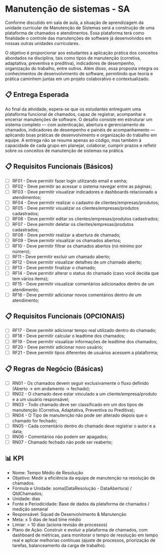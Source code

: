 # Manutenção de sistemas - SA
Conforme discutido em sala de aula, a situação de aprendizagem da unidade curricular de Manutenção de Sistemas será a construção de uma plataforma de chamados e atendimentos. Essa plataforma terá como finalidade o controle das manutenções de software já desenvolvidos em nossas outras unidades curriculares.

O objetivo é proporcionar aos estudantes a aplicação prática dos conceitos abordados na disciplina, tais como tipos de manutenção (corretiva, adaptativa, preventiva e preditiva), indicadores de desempenho, organização do trabalho, entre outros. Além disso, essa proposta integra os conhecimentos de desenvolvimento de software, permitindo que teoria e prática caminhem juntas em um projeto colaborativo e contextualizado.

## 📋 Entrega Esperada
Ao final da atividade, espera-se que os estudantes entreguem uma plataforma funcional de chamados, capaz de registrar, acompanhar e encerrar manutenções de software. O desafio consiste em estruturar um sistema completo — com autenticação, abertura e gerenciamento de chamados, indicadores de desempenho e painéis de acompanhamento — aplicando boas práticas de desenvolvimento e organização do trabalho em equipe. A entrega não se resume apenas ao código, mas também à capacidade de cada grupo em planejar, colaborar, cumprir prazos e refletir sobre os conceitos de manutenção de sistemas na prática.

## 📋 Requisitos Funcionais (Básicos)

- [ ] RF01 - Deve permitir fazer login utilizando email e senha;
- [ ] RF02 - Deve permitir ao acessar o sistema navegar entre as páginas;
- [ ] RF03 - Deve permitir visualizar indicadores e dashboards relacionado a atendimentos;
- [ ] RF04 - Deve permitir realizar o cadastro de clientes/empresas/produtos;
- [ ] RF05 - Deve permitir visualizar os clientes/empresas/produtos cadastrados;
- [ ] RF06 - Deve permitir editar os clientes/empresas/produtos cadastrados;
- [ ] RF07 - Deve permitir deletar os clientes/empresas/produtos cadastrados;
- [ ] RF08 - Deve permitir realizar a abertura de chamado;
- [ ] RF09 - Deve permitir visualizar os chamados abertos;
- [ ] RF10 - Deve permitir filtrar os chamados abertos (nó mínimo por número);
- [ ] RF11 - Deve permitir excluir um chamado aberto;
- [ ] RF12 - Deve permitir visualizar detalhes de um chamado aberto;
- [ ] RF13 - Deve permitir finalizar o chamado;
- [ ] RF14 - Deve permitir alterar o status do chamado (caso você decida que tem vários items);
- [ ] RF15 - Deve permitir visualizar comentários adicionados dentro de um atendimento;
- [ ] RF16 - Deve permitir adicionar novos comentários dentro de um atendimento;

## 📋 Requisitos Funcionais (OPCIONAIS)

- [ ] RF17 - Deve permitir adicionar tempo real utilizado dentro do chamado;
- [ ] RF18 - Deve permitir calcular o leadtime dos chamados;
- [ ] RF19 - Deve permitir visualizar informações de leadtime dos chamados;
- [ ] RF20 - Deve permitir adicionar novo usuário;
- [ ] RF21 - Deve permitir tipos diferentes de usuários acessem a plataforma;

## 📋 Regras de Negócio (Básicas)

- [ ] RN01 - Os chamados devem seguir exclusivamente o fluxo definido (Aberto -> em andamento -> fechado);
- [ ] RN02 - O chamado deve estar vinculado a um cliente/empresa/produto e a um usuário responsável;
- [ ] RN03 - Todo chamado deve ser classificado em um dos tipos de manutenção (Corretiva, Adaptativa, Preventiva ou Preditiva);
- [ ] RN04 - O Tipo de manutenção não pode ser alterado depois que o chamado for fechado;
- [ ] RN05 - Cada comentário dentro do chamado deve registrar o autor e a data;
- [ ] RN06 - Comentários não podem ser apagados;
- [ ] RN07 - Chamado fechado não pode ser reaberto;

## 📊 KPI

- Nome: Tempo Médio de Resolução
- Objetivo: Medir a eficiência da equipe de manutenção na resolução de chamados.
- Fórmula e Unidade: soma(DataResolução - DataAbertura) / QtdChamados;
- Unidade: dias
- Fonte e Periodicidade: Base de dados da plataforma de chamados / medição semanal
- Responsável: Squad de Desenvolvimento & Manutenção
- Meta: ≤ 5 dias de lead time médio
- Limiar: > 10 dias (aciona revisão de processos)
- Plano de Ação: Construir e evoluir a plataforma de chamados, com dashboard de métricas, para monitorar o tempo de resolução em tempo real e aplicar melhorias contínuas (ajuste de processos, priorização de tarefas, balanceamento da carga de trabalho).
